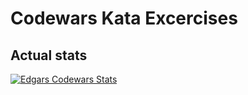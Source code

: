 # Codewars Kata Excercises

## Actual stats
[![Edgars Codewars Stats](https://www.codewars.com/users/EdgarsFeic96/badges/large)](https://www.codewars.com/users/EdgarsFeic96)